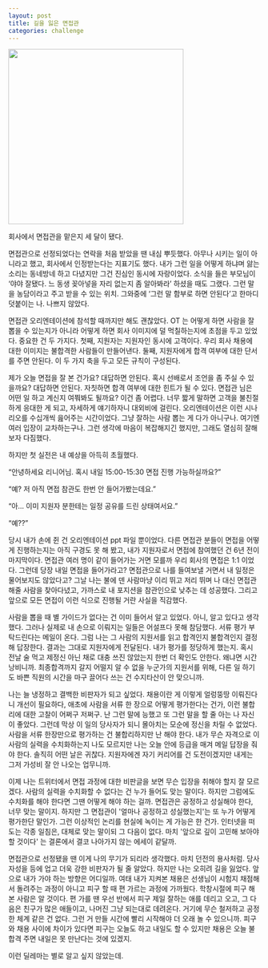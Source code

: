 ```yaml
---
layout: post
title: 길을 잃은 면접관
categories: challenge
---
```


<img src="{{ site.baseurl }}/thumbnails/220522.jpeg" width="350" />

회사에서 면접관을 맡은지 세 달이 됐다.

면접관으로 선정되었다는 연락을 처음 받았을 땐 내심 뿌듯했다. 아무나 시키는 일이 아니라고 했고, 회사에서 인정받는다는 지표기도 했다. 내가 그런 일을 어떻게 하냐며 앓는 소리는 동네방네 하고 다녔지만 그건 진심인 동시에 자랑이었다. 소식을 들은 부모님이 ‘야야 잘됐다. 느 동생 꽂아넣을 자리 없는지 좀 알아봐라’ 하셨을 때도 그랬다. 그런 말을 농담이라고 주고 받을 수 있는 위치. 그와중에 ‘그런 말 함부로 하면 안된다’고 한마디 덧붙이는 나. 나쁘지 않았다.

면접관 오리엔테이션에 참석할 때까지만 해도 괜찮았다. OT 는 어떻게 하면 사람을 잘 뽑을 수 있는지가 아니라 어떻게 하면 회사 이미지에 덜 먹칠하는지에 초점을 두고 있었다. 중요한 건 두 가지다. 첫째, 지원자는 지원자인 동시에 고객이다. 우리 회사 채용에 대한 이미지는 불합격한 사람들이 만들어낸다. 둘째, 지원자에게 합격 여부에 대한 단서를 주면 안된다. 이 두 가지 축을 두고 모든 규칙이 구성된다.

제가 오늘 면접을 잘 본 건가요? 대답하면 안된다. 혹시 선배로서 조언을 좀 주실 수 있을까요? 대답하면 안된다. 자칫하면 합격 여부에 대한 힌트가 될 수 있다. 면접관 님은 어떤 일 하고 계신지 여쭤봐도 될까요? 이건 좀 어렵다. 너무 짧게 말하면 고객을 불친절하게 응대한 게 되고, 자세하게 얘기하자니 대외비에 걸린다. 오리엔테이션은 이런 시나리오를 수십개씩 읊어주는 시간이었다. 그냥 잘하는 사람 뽑는 게 다가 아니구나. 여기엔 여러 입장이 교차하는구나. 그런 생각에 마음이 복잡해지긴 했지만, 그래도 열심히 잘해보자 다짐했다.

하지만 첫 실전은 내 예상을 아득히 초월했다.

“안녕하세요 리니어님. 혹시 내일 15:00-15:30 면접 진행 가능하실까요?”

“예? 저 아직 면접 참관도 한번 안 들어가봤는데요.”

“아… 이미 지원자 분한테는 일정 공유를 드린 상태여서요.”

“예??”

당시 내가 손에 쥔 건 오리엔테이션 ppt 파일 뿐이었다. 다른 면접관 분들이 면접을 어떻게 진행하는지는 아직 구경도 못 해 봤고, 내가 지원자로서 면접에 참여했던 건 6년 전이 마지막이다. 면접관 여러 명이 같이 들어가는 거면 모를까 우리 회사의 면접은 1:1 이었다. 그런데 당장 내일 면접을 들어가라고? 면접관으로 나를 들여보낼 거면서 내 일정은 물어보지도 않았다고? 그날 나는 불에 덴 사람마냥 이리 뛰고 저리 뛰며 나 대신 면접관 해줄 사람을 찾아다녔고, 가까스로 내 포지션을 참관인으로 낮추는 데 성공했다. 그리고 앞으로 모든 면접이 이런 식으로 진행될 거란 사실을 직감했다.

사람을 뽑을 때 별 가이드가 없다는 건 이미 들어서 알고 있었다. 아니, 알고 있다고 생각했다. 그러나 실제로 내 손으로 이뤄지는 일들은 어설프다 못해 참담했다. 서류 평가 부탁드린다는 메일이 온다. 그럼 나는 그 사람의 지원서를 읽고 합격인지 불합격인지 결정해 답장한다. 결과는 그대로 지원자에게 전달된다. 내가 평가를 정당하게 했는지. 혹시 전날 술 먹고 제정신 아닌 채로 대충 쓰진 않았는지 한번 더 확인도 안한다. 왜냐면 시간 낭비니까. 최종합격까지 갈지 어떨지 알 수 없을 누군가의 지원서를 위해, 다른 일 하기도 바쁜 직원의 시간을 마구 끌어다 쓰는 건 수지타산이 안 맞으니까.

나는 늘 냉정하고 결백한 비판자가 되고 싶었다. 채용이란 게 이렇게 얼렁뚱땅 이뤄진다니 개선이 필요하다, 애초에 사람을 서류 한 장으로 어떻게 평가한다는 건가, 이런 불합리에 대한 고찰이 어쩌구 저쩌구. 난 그런 말에 능했고 또 그런 말을 할 줄 아는 나 자신이 좋았다. 그런데 막상 이 일의 당사자가 되니 몰아치는 모순에 정신을 차릴 수 없었다. 사람을 서류 한장만으로 평가하는 건 불합리하지만 난 해야 한다. 내가 무슨 자격으로 이 사람의 실력을 수치화하는지 나도 모르지만 나는 오늘 안에 등급을 매겨 메일 답장을 줘야 한다. 솔직히 어떤 날은 귀찮다. 지원자에겐 자기 커리어를 건 도전이겠지만 내게는 그저 가성비 잘 안 나오는 업무니까.

이제 나는 트위터에서 면접 과정에 대한 비판글을 보면 무슨 입장을 취해야 할지 잘 모르겠다. 사람의 실력을 수치화할 수 없다는 건 누가 들어도 맞는 말이다. 하지만 그럼에도 수치화를 해야 한다면 그땐 어떻게 해야 하는 걸까. 면접관은 공정하고 성실해야 한다, 너무 맞는 말이지. 하지만 그 면접관이 '얼마나 공정하고 성실했는지'는 또 누가 어떻게 평가한단 말인가. 그런 이상적인 논리를 현실에 녹이는 게 가능은 한 건가. 인터넷을 떠도는 각종 일침은, 대체로 맞는 말이되 그 다음이 없다. 마치 '앞으로 깊이 고민해 보아야 할 것이다' 는 결론에서 결코 나아가지 않는 에세이 같달까.

면접관으로 선정됐을 땐 이게 나의 무기가 되리라 생각했다. 마치 던전의 용사처럼. 당사자성을 등에 업고 더욱 강한 비판자가 될 줄 알았다. 하지만 나는 오히려 길을 잃었다. 앞으로 내가 가야 하는 방향은 어디일까. 여태 내가 지켜본 채용은 선생님이 시험지 채점해서 돌려주는 과정이 아니고 피구 할 때 편 가르는 과정에 가까웠다. 학창시절에 피구 해 본 사람은 알 것이다. 편 가를 땐 우선 반에서 피구 제일 잘하는 애를 데리고 오고, 그 다음은 친구가 많은 애들이고, 나머진 그냥 되는대로 데려온다. 거기에 무슨 철저하고 공정한 체계 같은 건 없다. 그런 거 만들 시간에 빨리 시작해야 더 오래 놀 수 있으니까. 피구와 채용 사이에 차이가 있다면 피구는 오늘도 하고 내일도 할 수 있지만 채용은 오늘 불합격 주면 내일은 못 만난다는 것에 있겠지.

이런 딜레마는 별로 알고 싶지 않았는데.
